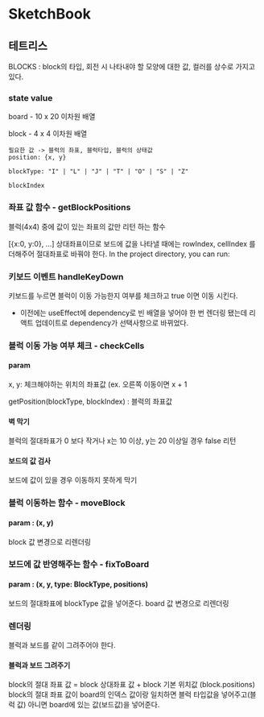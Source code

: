 # SketchBook

## 테트리스

BLOCKS : block의 타입, 회전 시 나타내야 할 모양에 대한 값, 컬러를 상수로 가지고 있다.

### state value
board - 10 x 20 이차원 배열

block - 4 x 4 이차원 배열
        
    필요한 값 -> 블럭의 좌표, 블럭타입, 블럭의 상태값
    position: {x, y}

    blockType: "I" | "L" | "J" | "T" | "O" | "S" | "Z"

    blockIndex


### 좌표 값 함수 - getBlockPositions 
블럭(4x4) 중에 값이 있는 좌표의 값만 리턴 하는 함수

[{x:0, y:0}, ...]
상대좌표이므로 보드에 값을 나타낼 때에는 rowIndex, cellIndex 를 더해주어 절대좌표로 바꿔야 한다.
In the project directory, you can run:

### 키보드 이벤트 handleKeyDown
키보드를 누르면 블럭이 이동 가능한지 여부를 체크하고 true 이면 이동 시킨다.

* 이전에는 useEffect에 dependency로 빈 배열을 넣어야 한 번 렌더링 됐는데
리액트 업데이트로 dependency가 선택사항으로 바뀌었다.

### 블럭 이동 가능 여부 체크 - checkCells
#### param 
x, y: 체크해야하는 위치의 좌표값 (ex. 오른쪽 이동이면 x + 1

getPosition(blockType, blockIndex) : 블럭의 좌표값

#### 벽 막기
블럭의 절대좌표가 0 보다 작거나 x는 10 이상, y는 20 이상일 경우 false 리턴

#### 보드의 값 검사
보드에 값이 있을 경우 이동하지 못하게 막기

### 블럭 이동하는 함수 - moveBlock
#### param : (x, y) 
block 값 변경으로 리렌더링

### 보드에 값 반영해주는 함수 - fixToBoard
#### param : (x, y, type: BlockType, positions)
보드의 절대좌표에 blockType 값을 넣어준다. board 값 변경으로 리렌더링

### 렌더링
블럭과 보드를 같이 그려주어야 한다.
#### 블럭과 보드 그려주기
block의 절대 좌표 값 = block 상대좌표 값 + block 기본 위치값 (block.positions)
block의 절대 좌표 값이 board의 인덱스 값이랑 일치하면 블럭 타입값을 넣어주고(블럭 값) 아니면 board에 있는 값(보드값)을 넣어준다.